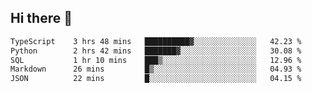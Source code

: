 ## Hi there 👋

<!--
**whirlun/whirlun** is a ✨ _special_ ✨ repository because its `README.md` (this file) appears on your GitHub profile.

Here are some ideas to get you started:

- 🔭 I’m currently working on ...
- 🌱 I’m currently learning ...
- 👯 I’m looking to collaborate on ...
- 🤔 I’m looking for help with ...
- 💬 Ask me about ...
- 📫 How to reach me: ...
- 😄 Pronouns: ...
- ⚡ Fun fact: ...
-->
<!--START_SECTION:waka-->

```txt
TypeScript    3 hrs 48 mins   ██████████▓░░░░░░░░░░░░░░   42.23 %
Python        2 hrs 42 mins   ███████▓░░░░░░░░░░░░░░░░░   30.08 %
SQL           1 hr 10 mins    ███▒░░░░░░░░░░░░░░░░░░░░░   12.96 %
Markdown      26 mins         █▒░░░░░░░░░░░░░░░░░░░░░░░   04.93 %
JSON          22 mins         █░░░░░░░░░░░░░░░░░░░░░░░░   04.15 %
```

<!--END_SECTION:waka-->
